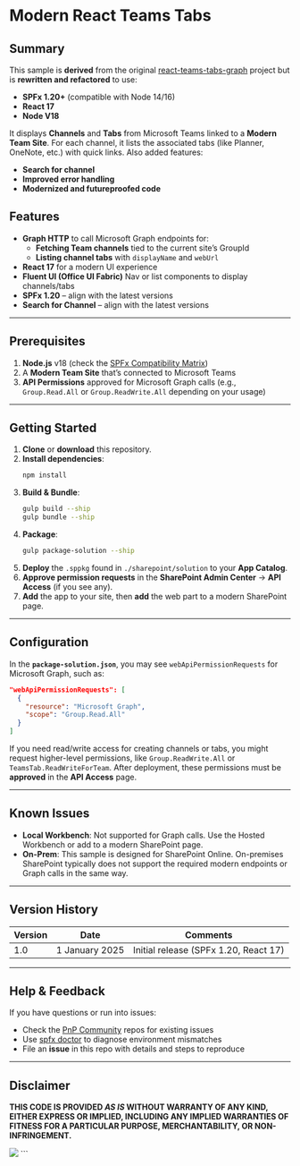 # Modern React Teams Tabs

## Summary

This sample is **derived** from the original [react-teams-tabs-graph](https://github.com/pnp/sp-dev-fx-webparts/tree/main/samples/react-teams-tabs-graph) project but is **rewritten and refactored** to use:

- **SPFx 1.20+** (compatible with Node 14/16)
- **React 17**
- **Node V18**

It displays **Channels** and **Tabs** from Microsoft Teams linked to a **Modern Team Site**. For each channel, it lists the associated tabs (like Planner, OneNote, etc.) with quick links.
Also added features: 
- **Search for channel**
- **Improved error handling**
- **Modernized and futureproofed code**


## Features

- **Graph HTTP** to call Microsoft Graph endpoints for:
  - **Fetching Team channels** tied to the current site’s GroupId
  - **Listing channel tabs** with `displayName` and `webUrl`
- **React 17** for a modern UI experience
- **Fluent UI (Office UI Fabric)** Nav or list components to display channels/tabs
- **SPFx 1.20** – align with the latest versions
- **Search for Channel** – align with the latest versions

---

## Prerequisites

1. **Node.js** v18 (check the [SPFx Compatibility Matrix](https://aka.ms/spfx-matrix))
2. A **Modern Team Site** that’s connected to Microsoft Teams
3. **API Permissions** approved for Microsoft Graph calls (e.g., `Group.Read.All` or `Group.ReadWrite.All` depending on your usage)

---

## Getting Started

1. **Clone** or **download** this repository.
2. **Install dependencies**:
   ```bash
   npm install
   ```
3. **Build & Bundle**:
   ```bash
   gulp build --ship
   gulp bundle --ship
   ```
4. **Package**:
   ```bash
   gulp package-solution --ship
   ```
5. **Deploy** the `.sppkg` found in `./sharepoint/solution` to your **App Catalog**.
6. **Approve permission requests** in the **SharePoint Admin Center** → **API Access** (if you see any).
7. **Add** the app to your site, then **add** the web part to a modern SharePoint page.

---

## Configuration

In the **`package-solution.json`**, you may see `webApiPermissionRequests` for Microsoft Graph, such as:

```json
"webApiPermissionRequests": [
  {
    "resource": "Microsoft Graph",
    "scope": "Group.Read.All"
  }
]
```

If you need read/write access for creating channels or tabs, you might request higher-level permissions, like `Group.ReadWrite.All` or `TeamsTab.ReadWriteForTeam`. After deployment, these permissions must be **approved** in the **API Access** page.

---

## Known Issues

- **Local Workbench**: Not supported for Graph calls. Use the Hosted Workbench or add to a modern SharePoint page.
- **On-Prem**: This sample is designed for SharePoint Online. On-premises SharePoint typically does not support the required modern endpoints or Graph calls in the same way.

---

## Version History

| Version | Date        | Comments                                  |
|---------|------------|-------------------------------------------|
| 1.0     | 1 January 2025 | Initial release (SPFx 1.20, React 17)     |

---

## Help & Feedback

If you have questions or run into issues:

- Check the [PnP Community](https://github.com/pnp) repos for existing issues
- Use [spfx doctor](https://pnp.github.io/cli-microsoft365/cmd/spfx/spfx-doctor/) to diagnose environment mismatches
- File an **issue** in this repo with details and steps to reproduce

---

## Disclaimer

**THIS CODE IS PROVIDED *AS IS* WITHOUT WARRANTY OF ANY KIND, EITHER EXPRESS OR IMPLIED, INCLUDING ANY IMPLIED WARRANTIES OF FITNESS FOR A PARTICULAR PURPOSE, MERCHANTABILITY, OR NON-INFRINGEMENT.**

<img src="https://m365-visitor-stats.azurewebsites.net/sp-dev-fx-webparts/modern-react-teams-tabs" />
```
